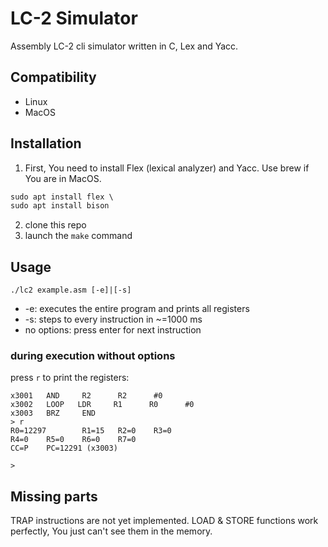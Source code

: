 # LC-2 Simulator

Assembly LC-2 cli simulator written in C, Lex and Yacc.

## Compatibility

- Linux
- MacOS

## Installation

1. First, You need to install Flex (lexical analyzer) and Yacc. Use brew if You are in MacOS.
   
```C
sudo apt install flex \
sudo apt install bison
```

2. clone this repo
3. launch the `make` command

## Usage
`./lc2 example.asm [-e]|[-s]`

- -e: executes the entire program and prints all registers
- -s: steps to every instruction in ~=1000 ms
- no options: press enter for next instruction
  
### during execution without options

press `r` to print the registers:

```
x3001   AND     R2      R2      #0
x3002   LOOP   LDR     R1      R0      #0
x3003   BRZ     END
> r
R0=12297        R1=15   R2=0    R3=0
R4=0    R5=0    R6=0    R7=0
CC=P    PC=12291 (x3003)

> 
```

## Missing parts

TRAP instructions are not yet implemented. LOAD & STORE functions work perfectly, You just can't see them in the memory.